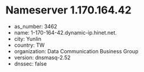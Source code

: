 # Nameserver 1.170.164.42

* as_number: 3462
* name: 1-170-164-42.dynamic-ip.hinet.net.
* city: Yunlin
* country: TW
* organization: Data Communication Business Group
* version: dnsmasq-2.52
* dnssec: false
